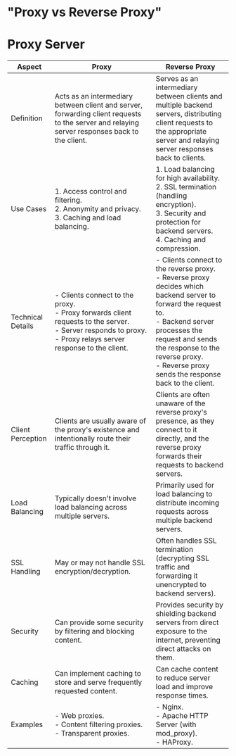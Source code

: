 # "Proxy vs Reverse Proxy"

# Proxy Server

| Aspect            | Proxy                                                                                                                                                                    | Reverse Proxy                                                                                                                                                                                                                                                             |
| ----------------- | ------------------------------------------------------------------------------------------------------------------------------------------------------------------------ | ------------------------------------------------------------------------------------------------------------------------------------------------------------------------------------------------------------------------------------------------------------------------- |
| Definition        | Acts as an intermediary between client and server, forwarding client requests to the server and relaying server responses back to the client.                            | Serves as an intermediary between clients and multiple backend servers, distributing client requests to the appropriate server and relaying server responses back to clients.                                                                                             |
| Use Cases         | 1. Access control and filtering. <br> 2. Anonymity and privacy. <br> 3. Caching and load balancing.                                                                      | 1. Load balancing for high availability. <br> 2. SSL termination (handling encryption). <br> 3. Security and protection for backend servers. <br> 4. Caching and compression.                                                                                             |
| Technical Details | - Clients connect to the proxy. <br> - Proxy forwards client requests to the server. <br> - Server responds to proxy. <br> - Proxy relays server response to the client. | - Clients connect to the reverse proxy. <br> - Reverse proxy decides which backend server to forward the request to. <br> - Backend server processes the request and sends the response to the reverse proxy. <br> - Reverse proxy sends the response back to the client. |
| Client Perception | Clients are usually aware of the proxy's existence and intentionally route their traffic through it.                                                                     | Clients are often unaware of the reverse proxy's presence, as they connect to it directly, and the reverse proxy forwards their requests to backend servers.                                                                                                              |
| Load Balancing    | Typically doesn't involve load balancing across multiple servers.                                                                                                        | Primarily used for load balancing to distribute incoming requests across multiple backend servers.                                                                                                                                                                        |
| SSL Handling      | May or may not handle SSL encryption/decryption.                                                                                                                         | Often handles SSL termination (decrypting SSL traffic and forwarding it unencrypted to backend servers).                                                                                                                                                                  |
| Security          | Can provide some security by filtering and blocking content.                                                                                                             | Provides security by shielding backend servers from direct exposure to the internet, preventing direct attacks on them.                                                                                                                                                   |
| Caching           | Can implement caching to store and serve frequently requested content.                                                                                                   | Can cache content to reduce server load and improve response times.                                                                                                                                                                                                       |
| Examples          | - Web proxies. <br> - Content filtering proxies. <br> - Transparent proxies.                                                                                             | - Nginx. <br> - Apache HTTP Server (with mod_proxy). <br> - HAProxy.                                                                                                                                                                                                      |

